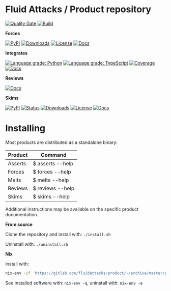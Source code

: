 # Fluid Attacks / Product repository

[![Quality Gate](https://sonarcloud.io/api/project_badges/measure?project=fluidattacks_product&metric=alert_status)](https://sonarcloud.io/dashboard?id=fluidattacks_product)
[![Build](https://gitlab.com/fluidattacks/product/badges/master/pipeline.svg)](https://gitlab.com/fluidattacks/product/-/commits/master)

**Forces**

[![PyPI](https://img.shields.io/pypi/v/forces)](https://pypi.org/project/forces)
[![Downloads](https://img.shields.io/pypi/dm/forces)](https://pypi.org/project/forces)
[![License](https://img.shields.io/pypi/l/forces)](../LICENSE)
[![Docs](https://img.shields.io/badge/Docs-grey)](./forces/README.md)

**Integrates**

[![Language grade: Python](https://img.shields.io/lgtm/grade/python/g/fluidattacks/integrates.svg?logo=lgtm&logoWidth=18)](https://lgtm.com/projects/g/fluidattacks/integrates/context:python)
[![Language grade: TypeScript](https://img.shields.io/lgtm/grade/javascript/g/fluidattacks/integrates.svg?logo=lgtm&logoWidth=18)](https://lgtm.com/projects/g/fluidattacks/integrates/context:python)
[![Coverage](https://codecov.io/gl/fluidattacks/integrates/branch/master/graph/badge.svg)](https://codecov.io/gl/fluidattacks/integrates)
[![Docs](https://img.shields.io/badge/Docs-grey)](./integrates/README.md)

**Reviews**

[![Docs](https://img.shields.io/badge/Docs-grey)](./reviews/README.md)

**Skims**

[![PyPI](https://img.shields.io/pypi/v/skims)](https://pypi.org/project/skims)
[![Status](https://img.shields.io/pypi/status/skims)](https://pypi.org/project/skims)
[![Downloads](https://img.shields.io/pypi/dm/skims)](https://pypi.org/project/skims)
[![License](https://img.shields.io/pypi/l/skims)](../LICENSE)
[![Docs](https://img.shields.io/badge/Docs-grey)](./skims/README.md)

# Installing

Most products are distributed as a standalone binary:

| Product  | Command            |
|--------- |------------------- |
| Asserts  |  $ asserts --help  |
| Forces   |  $ forces --help   |
| Melts    |  $ melts --help    |
| Reviews  |  $ reviews --help  |
| Skims    |  $ skims --help    |

Additional instructions may be available on the specific product documentation.

**From source**

Clone the repository and install with: `./install.sh`

Uninstall with: `./uninstall.sh`

**Nix**

Install with:

```sh
nix-env -if 'https://gitlab.com/fluidattacks/product/-/archive/master/product-master.tar.gz'
```

See installed software with: `nix-env -q`, uninstall with: `nix-env -e`

